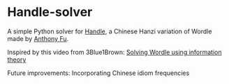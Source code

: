 # Handle-solver

A simple Python solver for [Handle](https://github.com/antfu/handle),
a Chinese Hanzi variation of Wordle made by [Anthony Fu](https://github.com/antfu).

Inspired by this video from 3Blue1Brown:
[Solving Wordle using information theory](https://www.youtube.com/watch?v=v68zYyaEmEA)

Future improvements: Incorporating Chinese idiom frequencies